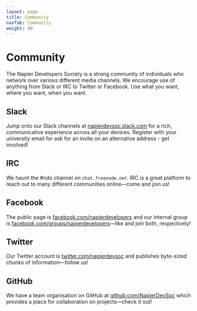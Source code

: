 ```yaml
---
layout: page
title: Community
navTab: Community
weight: 40
---
```


# Community
The Napier Developers Society is a strong community of individuals who network
over various different media channels. We encourage use of anything from Slack
or IRC to Twitter or Facebook. Use what you want, where you want, when you
want.

## Slack
Jump onto our Slack channels at
[napierdevsoc.slack.com](https://napierdevsoc.slack.com) for a rich,
communicative experience across all your devices. Register with your university
email for ask for an invite on an alternative address - get involved!

## IRC
We haunt the #nds channel on `chat.freenode.net`. IRC is a great platform to
reach out to many different communities online—come and join us!

## Facebook
The public page is
[facebook.com/napierdevelopers](https://facebook.com/napierdevelopers) and our
internal group is
[facebook.com/groups/napierdevelopers](https://facebook.com/napierdevelopers)—like
and join both, respectively!

## Twitter
Our Twitter account is
[twitter.com/napierdevsoc](https://twitter.com/napierdevsoc) and publishes
byte-sized chunks of information—follow us!

## GitHub
We have a team organisation on GitHub at
[github.com/NapierDevSoc](https://github.com/NapierDevSoc) which provides a
place for collaboration on projects—check it out!

